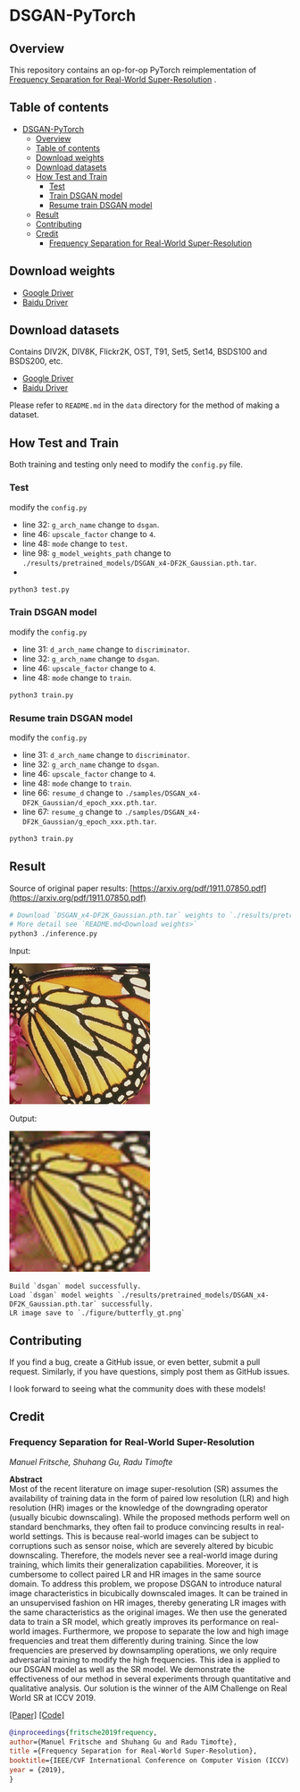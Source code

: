 # DSGAN-PyTorch

## Overview

This repository contains an op-for-op PyTorch reimplementation
of [Frequency Separation for Real-World Super-Resolution](https://arxiv.org/pdf/1911.07850.pdf)
.

## Table of contents

- [DSGAN-PyTorch](#dsgan-pytorch)
    - [Overview](#overview)
    - [Table of contents](#table-of-contents)
    - [Download weights](#download-weights)
    - [Download datasets](#download-datasets)
    - [How Test and Train](#how-test-and-train)
        - [Test](#test)
        - [Train DSGAN model](#train-dsgan-model)
        - [Resume train DSGAN model](#resume-train-dsgan-model)
    - [Result](#result)
    - [Contributing](#contributing)
    - [Credit](#credit)
        - [Frequency Separation for Real-World Super-Resolution](#frequency-separation-for-real-world-super-resolution)

## Download weights

- [Google Driver](https://drive.google.com/drive/folders/17ju2HN7Y6pyPK2CC_AqnAfTOe9_3hCQ8?usp=sharing)
- [Baidu Driver](https://pan.baidu.com/s/1yNs4rqIb004-NKEdKBJtYg?pwd=llot)

## Download datasets

Contains DIV2K, DIV8K, Flickr2K, OST, T91, Set5, Set14, BSDS100 and BSDS200, etc.

- [Google Driver](https://drive.google.com/drive/folders/1A6lzGeQrFMxPqJehK9s37ce-tPDj20mD?usp=sharing)
- [Baidu Driver](https://pan.baidu.com/s/1o-8Ty_7q6DiS3ykLU09IVg?pwd=llot)

Please refer to `README.md` in the `data` directory for the method of making a dataset.

## How Test and Train

Both training and testing only need to modify the `config.py` file.

### Test

modify the `config.py`

- line 32: `g_arch_name` change to `dsgan`.
- line 46: `upscale_factor` change to `4`.
- line 48: `mode` change to `test`.
- line 98: `g_model_weights_path` change to `./results/pretrained_models/DSGAN_x4-DF2K_Gaussian.pth.tar`.
-

```bash
python3 test.py
```

### Train DSGAN model

modify the `config.py`

- line 31: `d_arch_name` change to `discriminator`.
- line 32: `g_arch_name` change to `dsgan`.
- line 46: `upscale_factor` change to `4`.
- line 48: `mode` change to `train`.

```bash
python3 train.py
```

### Resume train DSGAN model

modify the `config.py`

- line 31: `d_arch_name` change to `discriminator`.
- line 32: `g_arch_name` change to `dsgan`.
- line 46: `upscale_factor` change to `4`.
- line 48: `mode` change to `train`.
- line 66: `resume_d` change to `./samples/DSGAN_x4-DF2K_Gaussian/d_epoch_xxx.pth.tar`.
- line 67: `resume_g` change to `./samples/DSGAN_x4-DF2K_Gaussian/g_epoch_xxx.pth.tar`.

```bash
python3 train.py
```

## Result

Source of original paper results: [https://arxiv.org/pdf/1911.07850.pdf](https://arxiv.org/pdf/1911.07850.pdf)

```bash
# Download `DSGAN_x4-DF2K_Gaussian.pth.tar` weights to `./results/pretrained_models`
# More detail see `README.md<Download weights>`
python3 ./inference.py
```

Input:

<span align="center"><img width="252" height="252" src="figure/butterfly_gt.png"/></span>

Output:

<span align="center"><img width="252" height="252" src="figure/butterfly_lr.png"/></span>

```text
Build `dsgan` model successfully.
Load `dsgan` model weights `./results/pretrained_models/DSGAN_x4-DF2K_Gaussian.pth.tar` successfully.
LR image save to `./figure/butterfly_gt.png`
```

## Contributing

If you find a bug, create a GitHub issue, or even better, submit a pull request. Similarly, if you have questions,
simply post them as GitHub issues.

I look forward to seeing what the community does with these models!

## Credit

### Frequency Separation for Real-World Super-Resolution

_Manuel Fritsche, Shuhang Gu, Radu Timofte_ <br>

**Abstract** <br>
Most of the recent literature on image super-resolution (SR) assumes the availability of training data in the form of
paired low resolution (LR) and high resolution (HR) images or the knowledge of the downgrading operator (usually bicubic
downscaling). While the proposed methods perform well on standard benchmarks, they often fail to produce convincing
results in real-world settings. This is because real-world images can be subject to corruptions such as sensor noise,
which are severely altered by bicubic downscaling. Therefore, the models never see a real-world image during training,
which limits their generalization capabilities. Moreover, it is cumbersome to collect paired LR and HR images in the
same source domain.
To address this problem, we propose DSGAN to introduce natural image characteristics in bicubically downscaled images.
It can be trained in an unsupervised fashion on HR images, thereby generating LR images with the same characteristics as
the original images. We then use the generated data to train a SR model, which greatly improves its performance on
real-world images. Furthermore, we propose to separate the low and high image frequencies and treat them differently
during training. Since the low frequencies are preserved by downsampling operations, we only require adversarial
training to modify the high frequencies. This idea is applied to our DSGAN model as well as the SR model. We demonstrate
the effectiveness of our method in several experiments through quantitative and qualitative analysis. Our solution is
the winner of the AIM Challenge on Real World SR at ICCV 2019.

[[Paper]](https://arxiv.org/pdf/1911.07850.pdf) [[Code]](https://github.com/ManuelFritsche/real-world-sr)

```bibtex
@inproceedings{fritsche2019frequency,
author={Manuel Fritsche and Shuhang Gu and Radu Timofte},
title ={Frequency Separation for Real-World Super-Resolution},
booktitle={IEEE/CVF International Conference on Computer Vision (ICCV) Workshops},
year = {2019},
}
```
